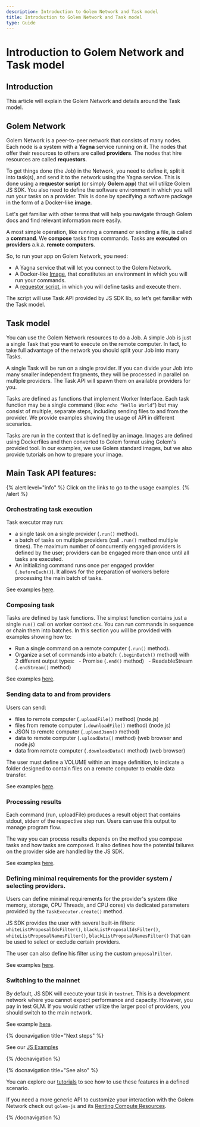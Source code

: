 ```yaml
---
description: Introduction to Golem Network and Task model
title: Introduction to Golem Network and Task model
type: Guide
---
```


# Introduction to Golem Network and Task model

## Introduction

This article will explain the Golem Network and details around the Task model.

## Golem Network

Golem Network is a peer-to-peer network that consists of many nodes. Each node is a system with a **Yagna** service running on it. The nodes that offer their resources to others are called **providers**. The nodes that hire resources are called **requestors**.

To get things done (the Job) in the Network, you need to define it, split it into task(s), and send it to the network using the Yagna service. This is done using a **requestor script** (or simply **Golem app**) that will utilize Golem JS SDK. You also need to define the software environment in which you will run your tasks on a provider. This is done by specifying a software package in the form of a Docker-like **image**.

Let's get familiar with other terms that will help you navigate through Golem docs and find relevant information more easily.

A most simple operation, like running a command or sending a file, is called a **command**. We **compose** tasks from commands. Tasks are **executed** on **providers** a.k.a. **remote computers**.

So, to run your app on Golem Network, you need:

- A Yagna service that will let you connect to the Golem Network.
- A Docker-like [Image](/docs/creators/javascript/guides/golem-images), that constitutes an environment in which you will run your commands.
- A [requestor script](/docs/creators/javascript/tutorials/quickstart-explained), in which you will define tasks and execute them.

The script will use Task API provided by JS SDK lib, so let’s get familiar with the Task model.

## Task model

You can use the Golem Network resources to do a Job. A simple Job is just a single Task that you want to execute on the remote computer. In fact, to take full advantage of the network you should split your Job into many Tasks.

A single Task will be run on a single provider. If you can divide your Job into many smaller independent fragments, they will be processed in parallel on multiple providers. The Task API will spawn them on available providers for you.

Tasks are defined as functions that implement Worker Interface. Each task function may be a single command (like: `echo “Hello World”`) but may consist of multiple, separate steps, including sending files to and from the provider. We provide examples showing the usage of API in different scenarios.

Tasks are run in the context that is defined by an image. Images are defined using Dockerfiles and then converted to Golem format using Golem's provided tool. In our examples, we use Golem standard images, but we also provide tutorials on how to prepare your image.

## Main Task API features:

{% alert level="info" %}
Click on the links to go to the usage examples.
{% /alert %}

### Orchestrating task execution

Task executor may run:

- a single task on a single provider (`.run()` method).
- a batch of tasks on multiple providers (call `.run()` method multiple times). The maximum number of concurrently engaged providers is defined by the user; providers can be engaged more than once until all tasks are executed.
- An initializing command runs once per engaged provider (`.beforeEach()`). It allows for the preparation of workers before processing the main batch of tasks.

See examples [here](/docs/creators/javascript/examples/executing-tasks).

### Composing task

Tasks are defined by task functions. The simplest function contains just a single `run()` call on worker context `ctx`. You can run commands in sequence or chain them into batches. In this section you will be provided with examples showing how to:

- Run a single command on a remote computer (`.run()` method).
- Organize a set of commands into a batch: (`.beginBatch()` method) with 2 different output types:
    - Promise (`.end()` method)
    - ReadableStream (`.endStream()` method)

See examples [here](/docs/creators/javascript/examples/composing-tasks).

### Sending data to and from providers

Users can send:

- files to remote computer (`.uploadFile()` method) (node.js)
- files from remote computer (`.downloadFile()` method) (node.js)
- JSON to remote computer (`.uploadJson()` method)
- data to remote computer (`.uploadData()` method) (web browser and node.js)
- data from remote computer (`.downloadData()` method) (web browser)

The user must define a VOLUME within an image definition, to indicate a folder designed to contain files on a remote computer to enable data transfer.

See examples [here](/docs/creators/javascript/examples/transferring-data).

### Processing results

Each command (run, uploadFile) produces a result object that contains stdout, stderr of the respective step run. Users can use this output to manage program flow.

The way you can process results depends on the method you compose tasks and how tasks are composed.
It also defines how the potential failures on the provider side are handled by the JS SDK.

See examples [here](/docs/creators/javascript/examples/working-with-results).

### Defining minimal requirements for the provider system / selecting providers.

Users can define minimal requirements for the provider's system (like memory, storage, CPU Threads, and CPU cores) via dedicated parameters provided by the `TaskExecutor.create()` method.

JS SDK provides the user with several built-in filters: `whiteListProposalIdsFilter()`, `blackListProposalIdsFilter()`, `whiteListProposalNamesFilter()`, `blackListProposalNamesFilter()` that can be used to select or exclude certain providers.

The user can also define his filter using the custom `proposalFilter`.

See examples [here](/docs/creators/javascript/examples/selecting-providers).

### Switching to the mainnet

By default, JS SDK will execute your task in `testnet`. This is a development network where you cannot expect performance and capacity. However, you pay in test GLM. If you would rather utilize the larger pool of providers, you should switch to the main network.

See example [here](/docs/creators/javascript/examples/switching-to-mainnet).

{% docnavigation title="Next steps" %}

See our [JS Examples](/docs/creators/javascript/examples)

{% /docnavigation %}

{% docnavigation title="See also" %}

You can explore our [tutorials](/docs/creators/javascript/tutorials) to see how to use these features in a defined scenario.

If you need a more generic API to customize your interaction with the Golem Network check out `golem-js` and its [Renting Compute Resources](/docs/creators/javascript/guides/golem-js).

{% /docnavigation %}
